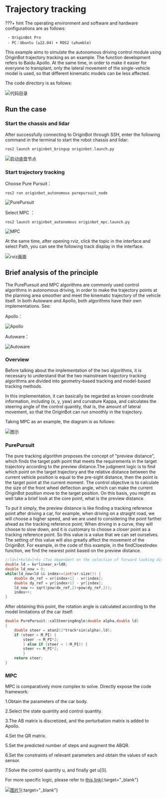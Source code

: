 # **Trajectory tracking**

???+ hint
    The operating environment and software and hardware configurations are as follows:
    

     - OriginBot Pro
     - PC：Ubuntu (≥22.04) + ROS2 (≥humble)

This example aims to simulate the autonomous driving control module using OriginBot trajectory tracking as an example. The function development refers to Baidu Apollo. At the same time, in order to make it easier for everyone to transplant, only the lateral movement of the single-vehicle model is used, so that different kinematic models can be less affected.

The code directory is as follows:

![代码目录](../../assets/img/tracking/代码目录.png)

##  **Run the case**

### **Start the chassis and lidar**
After successfully connecting to OriginBot through SSH, enter the following command in the terminal to start the robot chassis and lidar:

```
ros2 launch originbot_bringup originbot.launch.py
```

![启动底盘节点](../../assets/img/tracking/启动底盘节点.png)

### **Start trajectory tracking**

Choose Pure Pursuit：

```
ros2 run originbot_autonomous purepursuit_node
```

![PurePursuit](../../assets/img/tracking/PurePursuit.png)

Select MPC ：

```
ros2 launch originbot_autonomous originbot_mpc.launch.py
```

![MPC](../../assets/img/tracking/MPC.png)

At the same time, after opening rviz, click the topic in the interface and select Path, you can see the following track display in the interface.

![rviz画面](../../assets/img/tracking/rviz画面.png)

## **Brief analysis of the principle**

The PurePuesuit and MPC algorithms are commonly used control algorithms in autonomous driving, in order to make the trajectory points at the planning area smoother and meet the kinematic trajectory of the vehicle itself. In both Autoware and Apollo, both algorithms have their own implementations. See:

Apollo：

![Apollo](../../assets/img/tracking/Apollo.png)

Autoware：

![Autoware](../../assets/img/tracking/Autoware.png)

### **Overview**

Before talking about the implementation of the two algorithms, it is necessary to understand that the two mainstream trajectory tracking algorithms are divided into geometry-based tracking and model-based tracking methods.

In this implementation, it can basically be regarded as known coordinate information, including (x, y, yaw) and curvature Kappa, and calculates the steering angle of the control quantity, that is, the amount of lateral movement, so that the OriginBot can run smoothly in the trajectory.

Taking MPC as an example, the diagram is as follows:

![图示](../../assets/img/tracking/图示.png)

### **PurePursuit**

The pure tracking algorithm proposes the concept of "preview distance", which finds the target path point that meets the requirements in the target trajectory according to the preview distance.The judgment logic is to find which point on the target trajectory and the relative distance between the current vehicle position is equal to the pre-sight distance, then the point is the target point at the current moment. The control objective is to calculate the size of the front wheel deflection angle, which can make the current OriginBot position move to the target position. On this basis, you might as well take a brief look at the core point, what is the preview distance.

To put it simply, the preview distance is like finding a tracking reference point after driving a car, for example, when driving on a straight road, we will choose a higher speed, and we are used to considering the point farther ahead as the tracking reference point; When driving in a curve, they will choose to slow down, and it is customary to choose a closer point as a tracking reference point. So this value is a value that we can set ourselves. The setting of this value will also greatly affect the movement of the OriginBot. For example, in the code of this example, in the findCloestindex function, we find the nearest point based on the preview distance.

```c++
//ld=l+kvld=l+kv (Too dependent on the selection of forward looking distance, can be used dynamic forward looking distance ld=l+kvld=l+kv, where l, kl, k are the coefficients, adjust the forward looking distance according to the speed)
double ld = kv*linear_x+ld0;
double ld_now = 0;
while(ld_now<ld && index<=(int)xr.size()) {
    double dx_ref = xr[index+1] - xr[index];
    double dy_ref = yr[index+1] - yr[index];
    ld_now += sqrt(pow(dx_ref,2)+pow(dy_ref,2));
    index++;
}
```

After obtaining this point, the rotation angle is calculated according to the model limitations of the car itself:

```c++
double PurePursuit::calSteeringAngle(double alpha,double ld) 
{
	double steer = atan2(2*track*sin(alpha),ld);
	if (steer > M_PI) {
        steer -= M_PI*2;
        } else if (steer < (-M_PI)) {
        steer += M_PI*2;
        }
    return steer;
}
```

### **MPC**

MPC is comparatively more complex to solve. Directly expose the code framework:

1.Obtain the parameters of the car body.

2.Select the state quantity and control quantity.

3.The AB matrix is discretized, and the perturbation matrix is added to Apollo.

4.Set the QR matrix.

5.Set the predicted number of steps and augment the ABQR.

6.Set the constraints of relevant parameters and obtain the values of each sensor.

7.Solve the control quantity u, and finally get u[0].

For more specific logic, please refer to [this link](https://blog.csdn.net/u013914471/article/details/83824490){:target="_blank"}





[![图片1](../../assets/img/footer.png)](https://www.guyuehome.com/){:target="_blank"}

